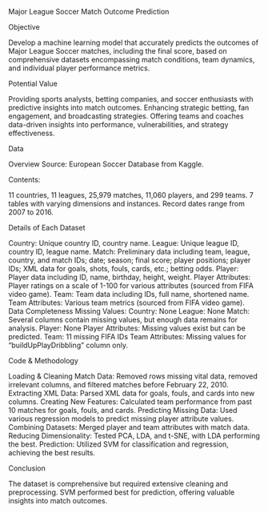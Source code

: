 Major League Soccer Match Outcome Prediction

Objective

Develop a machine learning model that accurately predicts the outcomes of Major League Soccer matches, including the final score, based on comprehensive datasets encompassing match conditions, team dynamics, and individual player performance metrics.

Potential Value

Providing sports analysts, betting companies, and soccer enthusiasts with predictive insights into match outcomes.
Enhancing strategic betting, fan engagement, and broadcasting strategies.
Offering teams and coaches data-driven insights into performance, vulnerabilities, and strategy effectiveness.

Data

Overview
Source: European Soccer Database from Kaggle.

Contents:

11 countries, 11 leagues, 25,979 matches, 11,060 players, and 299 teams.
7 tables with varying dimensions and instances.
Record dates range from 2007 to 2016.

Details of Each Dataset

Country: Unique country ID, country name.
League: Unique league ID, country ID, league name.
Match: Preliminary data including team, league, country, and match IDs; date; season; final score; player positions; player IDs; XML data for goals, shots, fouls, cards, etc.; betting odds.
Player: Player data including ID, name, birthday, height, weight.
Player Attributes: Player ratings on a scale of 1-100 for various attributes (sourced from FIFA video game).
Team: Team data including IDs, full name, shortened name.
Team Attributes: Various team metrics (sourced from FIFA video game).
Data Completeness
Missing Values:
Country: None
League: None
Match: Several columns contain missing values, but enough data remains for analysis.
Player: None
Player Attributes: Missing values exist but can be predicted.
Team: 11 missing FIFA IDs
Team Attributes: Missing values for “buildUpPlayDribbling” column only.

Code & Methodology

Loading & Cleaning Match Data: Removed rows missing vital data, removed irrelevant columns, and filtered matches before February 22, 2010.
Extracting XML Data: Parsed XML data for goals, fouls, and cards into new columns.
Creating New Features: Calculated team performance from past 10 matches for goals, fouls, and cards.
Predicting Missing Data: Used various regression models to predict missing player attribute values.
Combining Datasets: Merged player and team attributes with match data.
Reducing Dimensionality: Tested PCA, LDA, and t-SNE, with LDA performing the best.
Prediction: Utilized SVM for classification and regression, achieving the best results.

Conclusion

The dataset is comprehensive but required extensive cleaning and preprocessing. SVM performed best for prediction, offering valuable insights into match outcomes.

